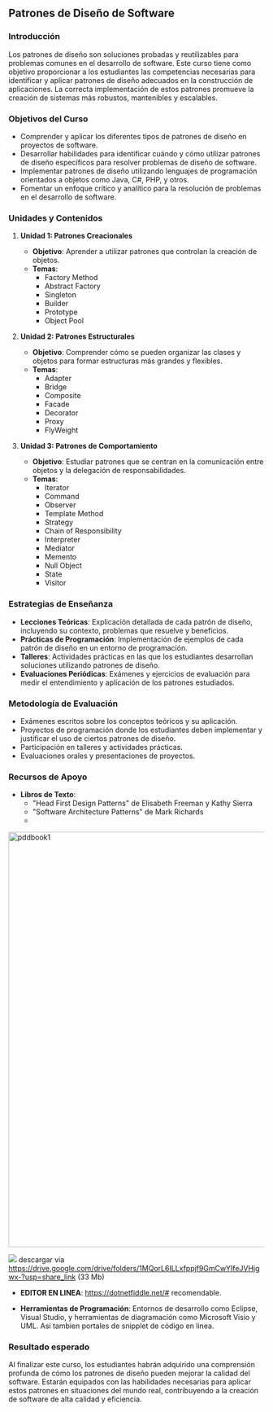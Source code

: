 

## Patrones de Diseño de Software

### Introducción
Los patrones de diseño son soluciones probadas y reutilizables para problemas comunes en el desarrollo de software. Este curso tiene como objetivo proporcionar a los estudiantes las competencias necesarias para identificar y aplicar patrones de diseño adecuados en la construcción de aplicaciones. La correcta implementación de estos patrones promueve la creación de sistemas más robustos, mantenibles y escalables.

### Objetivos del Curso
- Comprender y aplicar los diferentes tipos de patrones de diseño en proyectos de software.
- Desarrollar habilidades para identificar cuándo y cómo utilizar patrones de diseño específicos para resolver problemas de diseño de software.
- Implementar patrones de diseño utilizando lenguajes de programación orientados a objetos como Java, C#, PHP, y otros.
- Fomentar un enfoque crítico y analítico para la resolución de problemas en el desarrollo de software.

### Unidades y Contenidos
1. **Unidad 1: Patrones Creacionales**
   - **Objetivo**: Aprender a utilizar patrones que controlan la creación de objetos.
   - **Temas**:
     - Factory Method
     - Abstract Factory
     - Singleton
     - Builder
     - Prototype
     - Object Pool

2. **Unidad 2: Patrones Estructurales**
   - **Objetivo**: Comprender cómo se pueden organizar las clases y objetos para formar estructuras más grandes y flexibles.
   - **Temas**:
     - Adapter
     - Bridge
     - Composite
     - Facade
     - Decorator
     - Proxy
     - FlyWeight

3. **Unidad 3: Patrones de Comportamiento**
   - **Objetivo**: Estudiar patrones que se centran en la comunicación entre objetos y la delegación de responsabilidades.
   - **Temas**:
     - Iterator
     - Command
     - Observer
     - Template Method
     - Strategy
     - Chain of Responsibility
     - Interpreter
     - Mediator
     - Memento
     - Null Object
     - State
     - Visitor

### Estrategias de Enseñanza
- **Lecciones Teóricas**: Explicación detallada de cada patrón de diseño, incluyendo su contexto, problemas que resuelve y beneficios.
- **Prácticas de Programación**: Implementación de ejemplos de cada patrón de diseño en un entorno de programación.
- **Talleres**: Actividades prácticas en las que los estudiantes desarrollan soluciones utilizando patrones de diseño.
- **Evaluaciones Periódicas**: Exámenes y ejercicios de evaluación para medir el entendimiento y aplicación de los patrones estudiados.

### Metodología de Evaluación
- Exámenes escritos sobre los conceptos teóricos y su aplicación.
- Proyectos de programación donde los estudiantes deben implementar y justificar el uso de ciertos patrones de diseño.
- Participación en talleres y actividades prácticas.
- Evaluaciones orales y presentaciones de proyectos.

### Recursos de Apoyo
- **Libros de Texto**:
  - "Head First Design Patterns" de Elisabeth Freeman y Kathy Sierra
  - "Software Architecture Patterns" de Mark Richards
  - 
 <img width="816" alt="pddbook1" src="https://github.com/user-attachments/assets/1729ea4d-47bf-4c28-aeed-effe8b32510c">

![](<img width="816" alt="pddbook1" src="https://github.com/user-attachments/assets/bf960854-b3f3-402e-8016-b9b739d8ac6f">) descargar via https://drive.google.com/drive/folders/1MQorL6ILLxfppjf9GmCwYIfeJVHjgwx-?usp=share_link (33 Mb)

- **EDITOR EN LINEA**: https://dotnetfiddle.net/# recomendable.


- **Herramientas de Programación**: Entornos de desarrollo como Eclipse, Visual Studio, y herramientas de diagramación como Microsoft Visio y UML. Asi tambien portales de snipplet de código en linea.

### Resultado esperado
Al finalizar este curso, los estudiantes habrán adquirido una comprensión profunda de cómo los patrones de diseño pueden mejorar la calidad del software. Estarán equipados con las habilidades necesarias para aplicar estos patrones en situaciones del mundo real, contribuyendo a la creación de software de alta calidad y eficiencia.
